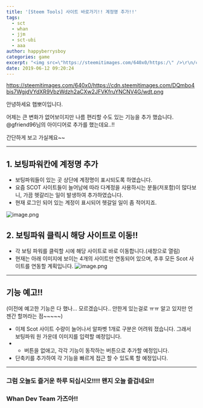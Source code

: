 ```yaml
---
title: '[Steem Tools] 사이트 바로가기!! 계정명 추가!!'
tags:
  - sct
  - whan
  - jjm
  - sct-ubi
  - aaa
author: happyberrysboy
categories: game
excerpt: "<img src=\"https://steemitimages.com/640x0/https:/\" />\r\n/cdn.steemitimages.com/DQmbo4bis7WgjdVYdXR9VbzWdzh2aCXw2JFVKfruYNCNV4G/wdt.png  안녕하세요 햅뽀이입니다.  어제는 큰 변화가 없어보이지만 나름 편리할 수도 있는 기능을 추가 했습니다. @gfriend96님의 아이디어로 추가를 했는데요..!!  간단하게 보고 가실께요~~  ___  ## 1. 보팅....."
date: 2019-06-12 09:20:24
---
```


https://steemitimages.com/640x0/https://cdn.steemitimages.com/DQmbo4bis7WgjdVYdXR9VbzWdzh2aCXw2JFVKfruYNCNV4G/wdt.png

안녕하세요 햅뽀이입니다.

어제는 큰 변화가 없어보이지만 나름 편리할 수도 있는 기능을 추가 했습니다.
@gfriend96님의 아이디어로 추가를 했는데요..!!

간단하게 보고 가실께요~~

___

## 1. 보팅파워칸에 계정명 추가
- 보팅파워들이 있는 곳 상단에 계정명이 표시되도록 하였습니다. 
- 요즘 SCOT 사이트들이 늘어남에 따라 다계정을 사용하시는 분들(저포함)이 많다보니, 가끔 헷갈리는 일이 발생하여 추가하였습니다.
- 현재 로그인 되어 있는 계정이 표시되어 헷갈일 일이 좀 적어지죠.

![image.png](https://ipfs.busy.org/ipfs/QmaJ9k1Feh1CmLeBJUGVMg65QQxZueT7isrCH51DK727GX)

## 2. 보팅파워 클릭시 해당 사이트로 이동!!
- 각 보팅 파워를 클릭할 시에 해당 사이트로 바로 이동합니다.(새창으로 열림)
- 현재는 아래 이미지에 보이는 4개의 사이트만 연동되어 있으며, 추후 모든 Scot 사이트를 연동할 계획입니다.
![image.png](https://ipfs.busy.org/ipfs/QmXxN2G5fqYgw7gbTB2dvDbbEBPTv1VQwrNvDKPVepKA28)

___

## 기능 예고!!
(이전에 예고한 기능은 다 했나... 모르겠습니다.. 안한게 있는걸로 ㅠㅠ 알고 있지만 언젠간 할꺼라는 점~~~~~)
- 이제 Scot 사이트 수량이 늘어나서 알파벳 1개로 구분은 어려워 졌습니다. 그래서 보팅파워 원 가운데 이미지를 입력할 예정입니다.
- + 버튼을 없애고, 각각 기능이 동작하는 버튼으로 추가할 예정입니다.
- 단축키를 추가하여 각 기능을 빠르게 접근 할 수 있도록 할 예정입니다.

___

### 그럼 오늘도 즐거운 하루 되십시오!!!! 왠지 오늘 즐겁네요!!
### Whan Dev Team 가즈아!!